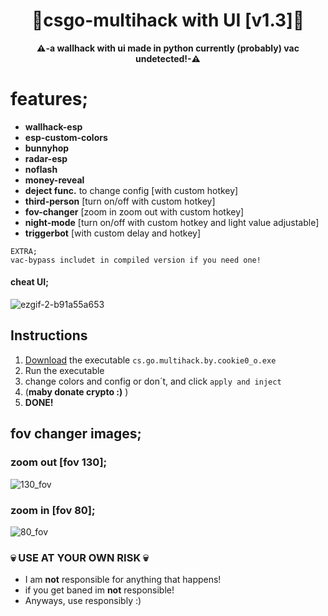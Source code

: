 <div align=center>
  
  # 💎csgo-multihack with UI [v1.3]💎
  
  **⚠️-a wallhack with ui made in python currently (probably) vac undetected!-⚠️** 
  
</div>


# features;
 - **wallhack-esp**
 - **esp-custom-colors**
 - **bunnyhop**
 - **radar-esp**
 - **noflash**
 - **money-reveal**
 - **deject func.** to change config [with custom hotkey]
 - **third-person** [turn on/off with custom hotkey]
 - **fov-changer** [zoom in zoom out with custom hotkey]
 - **night-mode** [turn on/off with custom hotkey and light value adjustable]
 - **triggerbot** [with custom delay and hotkey]  
```
EXTRA;  
vac-bypass includet in compiled version if you need one!
```

#### cheat UI;
![ezgif-2-b91a55a653](https://user-images.githubusercontent.com/81589649/155862596-0434e3a0-219c-438c-841c-b7a09de958da.gif)

## Instructions
1. [Download](https://github.com/cookie0o/csgo-multihack/releases/tag/v1.2) the executable `cs.go.multihack.by.cookie0_o.exe`
2. Run the executable 
3. change colors and config or don´t, and click `apply and inject`
4. (**maby donate crypto :)** )
5. **DONE!**

## fov changer images;
### **zoom out [fov 130];**
![130_fov](https://user-images.githubusercontent.com/81589649/154828467-64a508e4-0df8-49c7-b12a-9ea9f224e47e.png)
### **zoom in [fov 80];**
![80_fov](https://user-images.githubusercontent.com/81589649/154828473-637fabe8-4a9b-4349-a941-7e0c7353fd48.png)


### 💀 USE AT YOUR OWN RISK 💀
- I am **not** responsible for anything that happens!
- if you get baned im **not** responsible!
- Anyways, use responsibly :)
 
